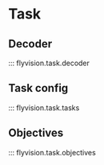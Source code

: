 # Task

## Decoder

::: flyvision.task.decoder

## Task config

::: flyvision.task.tasks

## Objectives

::: flyvision.task.objectives